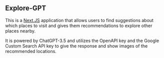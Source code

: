 ## Explore-GPT

This is a [Next.JS](https://nextjs.org/) application that allows users to find suggestions about which places to visit and gives them recommendations to explore other places nearby.

It is powered by ChatGPT-3.5 and utilizes the OpenAPI key and the Google Custom Search API key to give the response and show images of the recommended locations.

